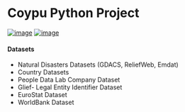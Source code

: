 # Coypu Python Project

[![image](https://img.shields.io/travis/coypu/project.svg)](https://travis-ci.com/coypu/project)
[![image](https://img.shields.io/badge/python-3-green)](https://www.python.org/about/)

#### Datasets
* Natural Disasters Datasets (GDACS, ReliefWeb, Emdat)
* Country Datasets
* People Data Lab Company Dataset
* Glief- Legal Entity Identifier Dataset
* EuroStat Dataset
* WorldBank Dataset
